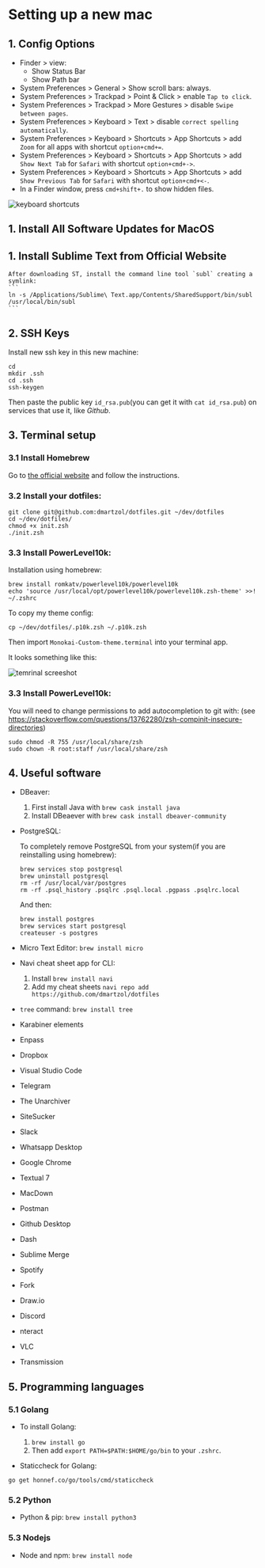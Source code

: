 # Setting up a new mac

## 1. Config Options

* Finder > view:
	- Show Status Bar
	- Show Path bar
* System Preferences > General > Show scroll bars: always.
* System Preferences > Trackpad > Point & Click > enable `Tap to click`.
* System Preferences > Trackpad > More Gestures > disable `Swipe between pages`.
* System Preferences > Keyboard > Text > disable `correct spelling automatically`.
* System Preferences > Keyboard > Shortcuts > App Shortcuts > add `Zoom` for all apps with shortcut `option+cmd+=`.
* System Preferences > Keyboard > Shortcuts > App Shortcuts > add `Show Next Tab` for `Safari` with shortcut `option+cmd+->`.
* System Preferences > Keyboard > Shortcuts > App Shortcuts > add `Show Previous Tab` for `Safari` with shortcut `option+cmd+<-`.
* In a Finder window, press `cmd+shift+.` to show hidden files.

![keyboard shortcuts](https://github.com/dmartzol/dotfiles/blob/master/keyboard-shortcuts.png)

## 1. Install All Software Updates for MacOS

## 1. Install Sublime Text from Official Website

	After downloading ST, install the command line tool `subl` creating a symlink:
	```
	ln -s /Applications/Sublime\ Text.app/Contents/SharedSupport/bin/subl /usr/local/bin/subl
	```

## 2. SSH Keys

Install new ssh key in this new machine:

```
cd
mkdir .ssh
cd .ssh
ssh-keygen
```

Then paste the public key `id_rsa.pub`(you can get it with `cat id_rsa.pub`) on services that use it, like *Github*.

## 3. Terminal setup

### 3.1 Install Homebrew

Go to [the official website](https://brew.sh) and follow the instructions.

### 3.2 Install your dotfiles:

```
git clone git@github.com:dmartzol/dotfiles.git ~/dev/dotfiles
cd ~/dev/dotfiles/
chmod +x init.zsh
./init.zsh
```

### 3.3 Install PowerLevel10k:

Installation using homebrew:

```
brew install romkatv/powerlevel10k/powerlevel10k
echo 'source /usr/local/opt/powerlevel10k/powerlevel10k.zsh-theme' >>! ~/.zshrc
```

To copy my theme config:
```
cp ~/dev/dotfiles/.p10k.zsh ~/.p10k.zsh
```

Then import `Monokai-Custom-theme.terminal` into your terminal app.

It looks something like this:

![temrinal screeshot](https://github.com/dmartzol/dotfiles/blob/master/custom-monokai.png)

### 3.3 Install PowerLevel10k:

You will need to change permissions to add autocompletion to git with:
(see https://stackoverflow.com/questions/13762280/zsh-compinit-insecure-directories)
```
sudo chmod -R 755 /usr/local/share/zsh
sudo chown -R root:staff /usr/local/share/zsh
```

## 4. Useful software



* DBeaver:
	1. First install Java with `brew cask install java`
	2. Install DBeaever with `brew cask install dbeaver-community`

* PostgreSQL:

	To completely remove PostgreSQL from your system(if you are reinstalling using homebrew):
	
	```
	brew services stop postgresql
	brew uninstall postgresql
	rm -rf /usr/local/var/postgres
	rm -rf .psql_history .psqlrc .psql.local .pgpass .psqlrc.local
	```
	
	And then:
	
	```
	brew install postgres
	brew services start postgresql
	createuser -s postgres
	```

* Micro Text Editor: `brew install micro`
* Navi cheat sheet app for CLI:

	1. Install `brew install navi`
	2. Add my cheat sheets `navi repo add https://github.com/dmartzol/dotfiles`

* `tree` command: `brew install tree`
* Karabiner elements
* Enpass
* Dropbox
* Visual Studio Code
* Telegram
* The Unarchiver
* SiteSucker
* Slack
* Whatsapp Desktop
* Google Chrome
* Textual 7
* MacDown
* Postman
* Github Desktop
* Dash
* Sublime Merge
* Spotify
* Fork
* Draw.io
* Discord
* nteract
* VLC
* Transmission

## 5. Programming languages

### 5.1 Golang

* To install Golang:

	1. `brew install go`
	2. Then add `export PATH=$PATH:$HOME/go/bin` to your `.zshrc`.

* Staticcheck for Golang:

`go get honnef.co/go/tools/cmd/staticcheck `


### 5.2 Python

* Python & pip: `brew install python3`

### 5.3 Nodejs

* Node and npm: `brew install node`
